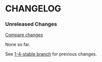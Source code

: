 # CHANGELOG

### Unreleased Changes

[Compare changes](https://github.com/codevise/pageflow-vr/compare/1-4-stable...master)

None so far.

See
[1-4-stable branch](https://github.com/codevise/pageflow-vr/blob/1-4-stable/CHANGELOG.md)
for previous changes.
